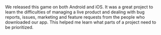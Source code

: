 We released this game on both Android and iOS.
It was a great project to learn the difficulties of managing a live product and dealing with bug reports, issues, marketing and feature requests from the people who downloaded our app.
This helped me learn what parts of a project need to be prioritized.

